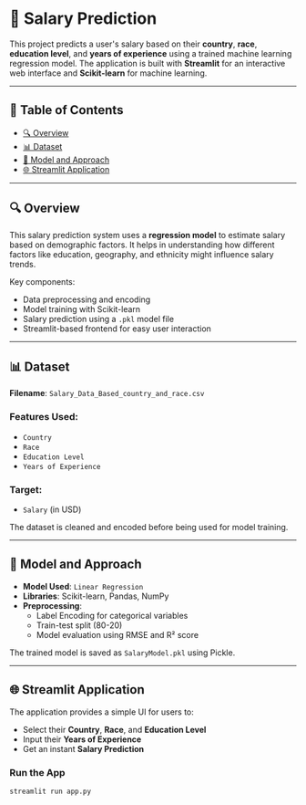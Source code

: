 # 💼 Salary Prediction 

This project predicts a user's salary based on their **country**, **race**, **education level**, and **years of experience** using a trained machine learning regression model. The application is built with **Streamlit** for an interactive web interface and **Scikit-learn** for machine learning.

---

## 📌 Table of Contents

- [🔍 Overview](#-overview)
- [📊 Dataset](#-dataset)
- [🧠 Model and Approach](#-model-and-approach)
- [🌐 Streamlit Application](#-streamlit-application)


---

## 🔍 Overview

This salary prediction system uses a **regression model** to estimate salary based on demographic factors. It helps in understanding how different factors like education, geography, and ethnicity might influence salary trends.

Key components:
- Data preprocessing and encoding
- Model training with Scikit-learn
- Salary prediction using a `.pkl` model file
- Streamlit-based frontend for easy user interaction

---

## 📊 Dataset

**Filename**: `Salary_Data_Based_country_and_race.csv`

### Features Used:
- `Country`
- `Race`
- `Education Level`
- `Years of Experience`

### Target:
- `Salary` (in USD)

The dataset is cleaned and encoded before being used for model training.

---

## 🧠 Model and Approach

- **Model Used**: `Linear Regression`  
- **Libraries**: Scikit-learn, Pandas, NumPy  
- **Preprocessing**: 
  - Label Encoding for categorical variables
  - Train-test split (80-20)
  - Model evaluation using RMSE and R² score

The trained model is saved as `SalaryModel.pkl` using Pickle.

---

## 🌐 Streamlit Application

The application provides a simple UI for users to:
- Select their **Country**, **Race**, and **Education Level**
- Input their **Years of Experience**
- Get an instant **Salary Prediction**

### Run the App

```bash
streamlit run app.py
